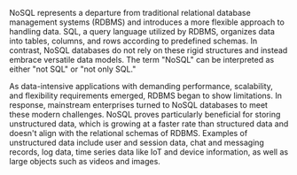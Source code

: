 NoSQL represents a departure from traditional relational database management systems (RDBMS) and introduces a more flexible approach to handling data. SQL, a query language utilized by RDBMS, organizes data into tables, columns, and rows according to predefined schemas. In contrast, NoSQL databases do not rely on these rigid structures and instead embrace versatile data models. The term "NoSQL" can be interpreted as either "not SQL" or "not only SQL."

As data-intensive applications with demanding performance, scalability, and flexibility requirements emerged, RDBMS began to show limitations. In response, mainstream enterprises turned to NoSQL databases to meet these modern challenges. NoSQL proves particularly beneficial for storing unstructured data, which is growing at a faster rate than structured data and doesn't align with the relational schemas of RDBMS. Examples of unstructured data include user and session data, chat and messaging records, log data, time series data like IoT and device information, as well as large objects such as videos and images.
